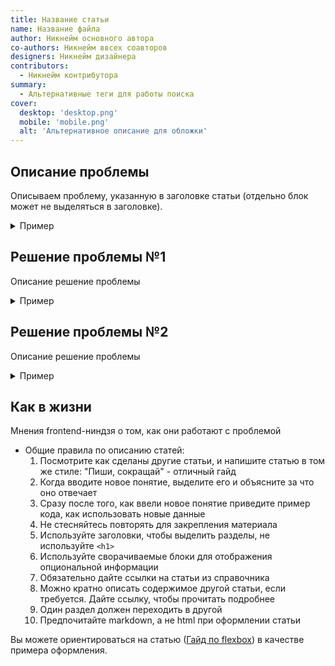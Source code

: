 ```yaml
---
title: Название статьи
name: Название файла
author: Никнейм основного автора
co-authors: Никнейм ввсех соавторов
designers: Никнейм дизайнера
contributors:
  - Никнейм контрибутора
summary:
  - Альтернативные теги для работы поиска
cover:
  desktop: 'desktop.png'
  mobile: 'mobile.png'
  alt: 'Альтернативное описание для обложки'
---
```


## Описание проблемы

Описываем проблему, указанную в заголовке статьи (отдельно блок может не выделяться в заголовке).

<details>
  <summary>Пример</summary>
  Если вы пишете много кода, то однажды обнаружите, что вы постоянно делаете одно и то же. Те же самые куски переписываются, тратят время. Если работаете в команде, то работа вашего коллеги может вызвать неудобные зависимости.

Чтобы этого избежать, стоит определить общие правила и их придерживаться.

</details>

## Решение проблемы №1

Описание решение проблемы

<details>
  <summary>Пример</summary>

Чтобы положить один блок в другой, надо представить дочерний блок как элемент блока родительского.

Посмотрим на код на примере полки на книге.

```html
<div class="shelf">
  <div class="shelf__book book"></div>
</div>
```

</details>

## Решение проблемы №2

Описание решение проблемы

<details>
  <summary>Пример</summary>

    Внутри всё это дело подключается через `@import url();`, поэтому файл index.css выглядел бы так:

    ```css
    @import url(../../blocks/shelf.css);
    @import url(../../blocks/book.css);

    /* тут можно указать какие-то глобальные стили, но по правилам БЭМ. Например, задать шрифт странице */
    ```

</details>

## Как в жизни

Мнения frontend-ниндзя о том, как они работают с проблемой

- Общие правила по описанию статей:
  1. Посмотрите как сделаны другие статьи, и напишите статью в том же стиле: "Пиши, сокращай" - отличный гайд
  2. Когда вводите новое понятие, выделите его и объясните за что оно отвечает
  3. Сразу после того, как ввели новое понятие приведите пример кода, как использовать новые данные
  4. Не стесняйтесь повторять для закрепления материала
  5. Используйте заголовки, чтобы выделить разделы, не используйте `<h1>`
  6. Используйте сворачиваемые блоки для отображения опциональной информации
  7. Обязательно дайте ссылки на статьи из справочника
  8. Можно кратно описать содержимое другой статьи, если требуется. Дайте ссылку, чтобы прочитать подробнее
  9. Один раздел должен переходить в другой
  10. Предпочитайте markdown, а не html при оформлении статьи

Вы можете ориентироваться на статью ([Гайд по flexbox](https://github.com/Y-Doka/y-doka.site/blob/master/src/posts/css/long/flexbox-guide.md)) в качестве примера оформления.

